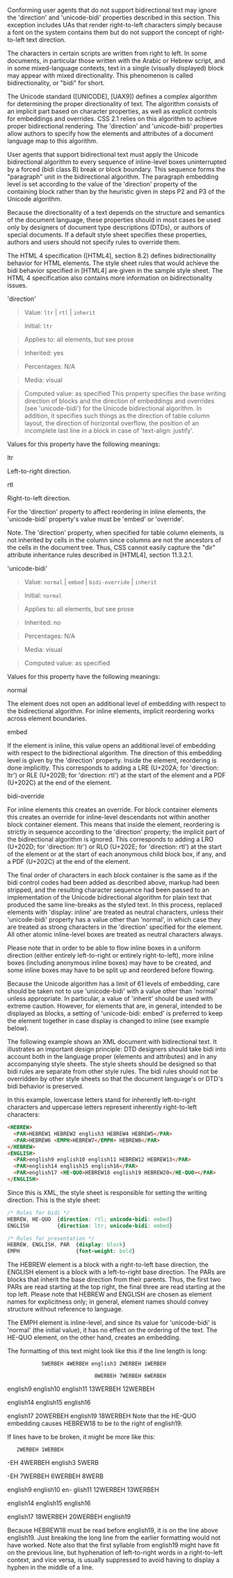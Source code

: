 Conforming user agents that do not support bidirectional text may ignore the 'direction' and 'unicode-bidi' properties described in this section. This exception includes UAs that render right-to-left characters simply because a font on the system contains them but do not support the concept of right-to-left text direction.

The characters in certain scripts are written from right to left. In some documents, in particular those written with the Arabic or Hebrew script, and in some mixed-language contexts, text in a single (visually displayed) block may appear with mixed directionality. This phenomenon is called bidirectionality, or "bidi" for short.

The Unicode standard ([UNICODE], [UAX9]) defines a complex algorithm for determining the proper directionality of text. The algorithm consists of an implicit part based on character properties, as well as explicit controls for embeddings and overrides. CSS 2.1 relies on this algorithm to achieve proper bidirectional rendering. The 'direction' and 'unicode-bidi' properties allow authors to specify how the elements and attributes of a document language map to this algorithm.

User agents that support bidirectional text must apply the Unicode bidirectional algorithm to every sequence of inline-level boxes uninterrupted by a forced (bidi class B) break or block boundary. This sequence forms the "paragraph" unit in the bidirectional algorithm. The paragraph embedding level is set according to the value of the 'direction' property of the containing block rather than by the heuristic given in steps P2 and P3 of the Unicode algorithm.

Because the directionality of a text depends on the structure and semantics of the document language, these properties should in most cases be used only by designers of document type descriptions (DTDs), or authors of special documents. If a default style sheet specifies these properties, authors and users should not specify rules to override them.

The HTML 4 specification ([HTML4], section 8.2) defines bidirectionality behavior for HTML elements. The style sheet rules that would achieve the bidi behavior specified in [HTML4] are given in the sample style sheet. The HTML 4 specification also contains more information on bidirectionality issues.

'direction'

>Value:  	`ltr` | `rtl` | `inherit`

>Initial:  	`ltr`

>Applies to:  	all elements, but see prose

>Inherited:  	yes

>Percentages:  	N/A

>Media:  	visual

>Computed value:  	as specified
This property specifies the base writing direction of blocks and the direction of embeddings and overrides (see 'unicode-bidi') for the Unicode bidirectional algorithm. In addition, it specifies such things as the direction of table column layout, the direction of horizontal overflow, the position of an incomplete last line in a block in case of 'text-align: justify'.

Values for this property have the following meanings:

ltr

Left-to-right direction.

rtl

Right-to-left direction.

For the 'direction' property to affect reordering in inline elements, the 'unicode-bidi' property's value must be 'embed' or 'override'.

Note. The 'direction' property, when specified for table column elements, is not inherited by cells in the column since columns are not the ancestors of the cells in the document tree. Thus, CSS cannot easily capture the "dir" attribute inheritance rules described in [HTML4], section 11.3.2.1.

'unicode-bidi'

>Value:  	`normal` | `embed` | `bidi-override` | `inherit`

>Initial:  	`normal`

>Applies to:  	all elements, but see prose

>Inherited:  	no

>Percentages:  	N/A

>Media:  	visual

>Computed value:  	as specified

Values for this property have the following meanings:

normal

The element does not open an additional level of embedding with respect to the bidirectional algorithm. For inline elements, implicit reordering works across element boundaries.

embed

If the element is inline, this value opens an additional level of embedding with respect to the bidirectional algorithm. The direction of this embedding level is given by the 'direction' property. Inside the element, reordering is done implicitly. This corresponds to adding a LRE (U+202A; for 'direction: ltr') or RLE (U+202B; for 'direction: rtl') at the start of the element and a PDF (U+202C) at the end of the element.

bidi-override

For inline elements this creates an override. For block container elements this creates an override for inline-level descendants not within another block container element. This means that inside the element, reordering is strictly in sequence according to the 'direction' property; the implicit part of the bidirectional algorithm is ignored. This corresponds to adding a LRO (U+202D; for 'direction: ltr') or RLO (U+202E; for 'direction: rtl') at the start of the element or at the start of each anonymous child block box, if any, and a PDF (U+202C) at the end of the element.

The final order of characters in each block container is the same as if the bidi control codes had been added as described above, markup had been stripped, and the resulting character sequence had been passed to an implementation of the Unicode bidirectional algorithm for plain text that produced the same line-breaks as the styled text. In this process, replaced elements with 'display: inline' are treated as neutral characters, unless their 'unicode-bidi' property has a value other than 'normal', in which case they are treated as strong characters in the 'direction' specified for the element. All other atomic inline-level boxes are treated as neutral characters always.

Please note that in order to be able to flow inline boxes in a uniform direction (either entirely left-to-right or entirely right-to-left), more inline boxes (including anonymous inline boxes) may have to be created, and some inline boxes may have to be split up and reordered before flowing.

Because the Unicode algorithm has a limit of 61 levels of embedding, care should be taken not to use 'unicode-bidi' with a value other than 'normal' unless appropriate. In particular, a value of 'inherit' should be used with extreme caution. However, for elements that are, in general, intended to be displayed as blocks, a setting of 'unicode-bidi: embed' is preferred to keep the element together in case display is changed to inline (see example below).

The following example shows an XML document with bidirectional text. It illustrates an important design principle: DTD designers should take bidi into account both in the language proper (elements and attributes) and in any accompanying style sheets. The style sheets should be designed so that bidi rules are separate from other style rules. The bidi rules should not be overridden by other style sheets so that the document language's or DTD's bidi behavior is preserved.

In this example, lowercase letters stand for inherently left-to-right characters and uppercase letters represent inherently right-to-left characters:

```html
<HEBREW>
  <PAR>HEBREW1 HEBREW2 english3 HEBREW4 HEBREW5</PAR>
  <PAR>HEBREW6 <EMPH>HEBREW7</EMPH> HEBREW8</PAR>
</HEBREW>
<ENGLISH>
  <PAR>english9 english10 english11 HEBREW12 HEBREW13</PAR>
  <PAR>english14 english15 english16</PAR>
  <PAR>english17 <HE-QUO>HEBREW18 english19 HEBREW20</HE-QUO></PAR>
</ENGLISH>
```

Since this is XML, the style sheet is responsible for setting the writing direction. This is the style sheet:

```css
/* Rules for bidi */
HEBREW, HE-QUO  {direction: rtl; unicode-bidi: embed}
ENGLISH         {direction: ltr; unicode-bidi: embed} 

/* Rules for presentation */
HEBREW, ENGLISH, PAR  {display: block}
EMPH                  {font-weight: bold}
```

The HEBREW element is a block with a right-to-left base direction, the ENGLISH element is a block with a left-to-right base direction. The PARs are blocks that inherit the base direction from their parents. Thus, the first two PARs are read starting at the top right, the final three are read starting at the top left. Please note that HEBREW and ENGLISH are chosen as element names for explicitness only; in general, element names should convey structure without reference to language.

The EMPH element is inline-level, and since its value for 'unicode-bidi' is 'normal' (the initial value), it has no effect on the ordering of the text. The HE-QUO element, on the other hand, creates an embedding.

The formatting of this text might look like this if the line length is long:

               5WERBEH 4WERBEH english3 2WERBEH 1WERBEH

                                8WERBEH 7WERBEH 6WERBEH

english9 english10 english11 13WERBEH 12WERBEH

english14 english15 english16

english17 20WERBEH english19 18WERBEH
Note that the HE-QUO embedding causes HEBREW18 to be to the right of english19.

If lines have to be broken, it might be more like this:

       2WERBEH 1WERBEH
  -EH 4WERBEH english3
                 5WERB

   -EH 7WERBEH 6WERBEH
                 8WERB

english9 english10 en-
glish11 12WERBEH
13WERBEH

english14 english15
english16

english17 18WERBEH
20WERBEH english19


Because HEBREW18 must be read before english19, it is on the line above english19. Just breaking the long line from the earlier formatting would not have worked. Note also that the first syllable from english19 might have fit on the previous line, but hyphenation of left-to-right words in a right-to-left context, and vice versa, is usually suppressed to avoid having to display a hyphen in the middle of a line.